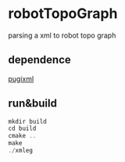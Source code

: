 # robotTopoGraph
parsing a xml to robot topo graph

## dependence
[pugixml](https://pugixml.org/)

## run&build
```c
mkdir build
cd build
cmake ..
make
./xmleg
```
